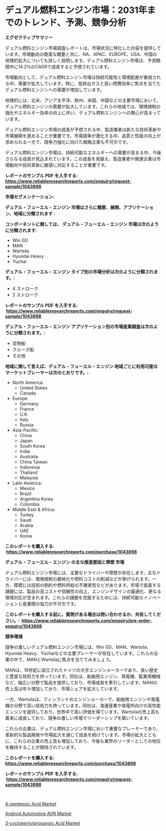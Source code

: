 <p><h1>デュアル燃料エンジン市場：2031年までのトレンド、予測、競争分析</h1></p><p><strong>エグゼクティブサマリー</strong></p>
<p><p>デュアル燃料エンジン市場調査レポートは、市場状況に特化した内容を提供しています。市場動向の簡潔な概要と共に、NA、APAC、EUROPE、USA、中国の地理的拡大についても詳しく説明します。デュアル燃料エンジン市場は、予測期間中に14.2％のCAGRで成長すると予想されています。</p><p>市場動向として、デュアル燃料エンジン市場は持続可能性と環境配慮が重視される中、需要が拡大しています。特に、低排出ガスと高い燃費効率に焦点を当てたデュアル燃料エンジンへの需要が増加しています。</p><p>地理的には、北米、アジア太平洋、欧州、米国、中国などの主要市場において、デュアル燃料エンジンの需要が拡大しています。これらの地域では、環境規制の強化やエネルギー効率の向上に伴い、デュアル燃料エンジンへの関心が高まっています。</p><p>デュアル燃料エンジン市場の成長が予想される中、製造業者は新たな技術革新や市場展開を進めることが重要です。市場競争が激化する中、品質と性能の向上が求められる一方で、競争力強化に向けた戦略立案も不可欠です。</p><p>デュアル燃料エンジン市場は、持続可能なエネルギーへの需要が高まる中、今後さらなる成長が見込まれています。この成長を見据え、製造業者や関連企業は市場動向や技術革新に敏感に対応することが重要です。</p></p>
<p><strong>レポートのサンプル PDF を入手する: <a href="https://www.reliableresearchreports.com/enquiry/request-sample/1043898">https://www.reliableresearchreports.com/enquiry/request-sample/1043898</a></strong></p>
<p><strong>市場セグメンテーション:</strong></p>
<p><strong> デュアル・フューエル・エンジン 市場はさらに概要、展開、アプリケーション、地域に分類されます :</strong></p>
<p><strong>コンポーネントに関しては、 デュアル・フューエル・エンジン 市場は次のように分類されます: &nbsp;</strong></p>
<p><ul><li>Win GD</li><li>MAN</li><li>Wartsila</li><li>Hyundai Heavy</li><li>Yuchai</li></ul></p>
<p><strong> デュアル・フューエル・エンジン タイプ別の市場分析は次のように分類されます。:</strong></p>
<p><ul><li>4 ストローク</li><li>2 ストローク</li></ul></p>
<p><strong>レポートのサンプル PDF を入手する: &nbsp;<a href="https://www.reliableresearchreports.com/enquiry/request-sample/1043898">https://www.reliableresearchreports.com/enquiry/request-sample/1043898</a></strong></p>
<p><strong> デュアル・フューエル・エンジン アプリケーション別の市場産業調査は次のように分類されます。:</strong></p>
<p><ul><li>貨物船</li><li>クルーズ船</li><li>その他</li></ul></p>
<p><strong>地域に関して言えば、デュアル・フューエル・エンジン 地域ごとに利用可能なマーケットプレーヤーは次のとおりです。:</strong></p>
<p><ul>
    <li>
        North America:
        <ul>
            <li>United States</li>
            <li>Canada</li>
        </ul>
    </li>
    <li>
        Europe:
        <ul>
            <li>Germany</li>
            <li>France</li>
            <li>U.K.</li>
            <li>Italy</li>
            <li>Russia</li>
        </ul>
    </li>
    <li>
        Asia-Pacific:
        <ul>
            <li>China</li>
            <li>Japan</li>
            <li>South Korea</li>
            <li>India</li>
            <li>Australia</li>
            <li>China Taiwan</li>
            <li>Indonesia</li>
            <li>Thailand</li>
            <li>Malaysia</li>
        </ul>
    </li>
    <li>
        Latin America:
        <ul>
            <li>Mexico</li>
            <li>Brazil</li>
            <li>Argentina Korea</li>
            <li>Colombia</li>
        </ul>
    </li>
    <li>
        Middle East & Africa:
        <ul>
            <li>Turkey</li>
            <li>Saudi</li>
            <li>Arabia</li>
            <li>UAE</li>
            <li>Korea</li>
        </ul>
    </li>
    </ul></p>
<p><strong>このレポートを購入する: &nbsp;<a href="https://www.reliableresearchreports.com/purchase/1043898">https://www.reliableresearchreports.com/purchase/1043898</a></strong></p>
<p><strong>デュアル・フューエル・エンジン の主な推進要因と障壁 市場</strong></p>
<p><p>デュアル燃料エンジン市場には、主要なドライバーや障壁が存在します。主なドライバーには、環境規制の厳格化や燃料コストの削減などが挙げられます。一方、障壁には技術の制約や燃料供給の不確実性などがあります。市場で直面する課題には、製品の高コストや信頼性の向上、エンジンデザインの最適化、更なる環境対応が含まれます。これらの課題を克服するためには、持続可能なイノベーションと産業間の協力が不可欠です。</p></p>
<p><strong>このレポートを購入する前に、質問がある場合は問い合わせるか、共有してください。:&nbsp; <a href="https://www.reliableresearchreports.com/enquiry/pre-order-enquiry/1043898">https://www.reliableresearchreports.com/enquiry/pre-order-enquiry/1043898</a></strong></p>
<p><strong>競争環境</strong></p>
<p><p>競争の激しいデュアル燃料エンジン市場には、Win GD、MAN、Wartsila、Hyundai Heavy、Yuchaiなどの主要プレーヤーが存在しています。これらの企業の中で、MANとWartsilaに焦点を当ててみましょう。</p><p>MANは、18世紀に設立されたドイツの大手エンジンメーカーであり、長い歴史と豊富な技術力を持っています。同社は、船舶用エンジン、発電機、鉱業用機械など、幅広い分野で製品を提供しており、市場成長を牽引しています。MANの売上高は年々増加しており、市場シェアを拡大しています。</p><p>一方、Wartsilaは、フィンランドのエンジンメーカーで、船舶用エンジンや発電機の分野で高い技術力を誇っています。同社は、海運産業や発電所向けの高性能エンジンを提供しており、世界中で高い評価を得ています。Wartsilaの売上高も着実に成長しており、競争の激しい市場でリーダーシップを築いています。</p><p>これらの企業は、デュアル燃料エンジン市場において重要なプレーヤーであり、革新的な製品開発や市場拡大を通じて成長を続けています。市場の拡大とともに、これらの企業の売上高も増加しており、今後も業界のリーダーとしての地位を維持することが期待されています。</p></p>
<p><strong>このレポートを購入する: &nbsp; <a href="https://www.reliableresearchreports.com/purchase/1043898">https://www.reliableresearchreports.com/purchase/1043898</a></strong></p>
<p><strong>レポートのサンプル PDF を入手する: &nbsp;<a href="https://www.reliableresearchreports.com/enquiry/request-sample/1043898">https://www.reliableresearchreports.com/enquiry/request-sample/1043898</a></strong><strong></strong></p>
<p>&nbsp;</p>
<p><p><a href="https://view.publitas.com/reportprime-1/global-4-pentenoic-acid-market-by-types-applications-and-major-players-with-regional-growth-rate-analysis-and-development-situation-from-2023-to-2030/">4-pentenoic Acid Market</a></p><p><a href="https://github.com/Sarissaschmalingtr6fz2739/Market-Research-Report-List-1/blob/main/android-automotive-avn-market.md">Android Automotive AVN Market</a></p><p><a href="https://view.publitas.com/reportprime-1/3-cyclopentylpropanoic-acid-market-size-growth-outlook-from-2023-to-2030-projecting-at-markets-trends-analysis-by-application-regional-outlook-and-revenue/">3-cyclopentylpropanoic Acid Market</a></p></p>